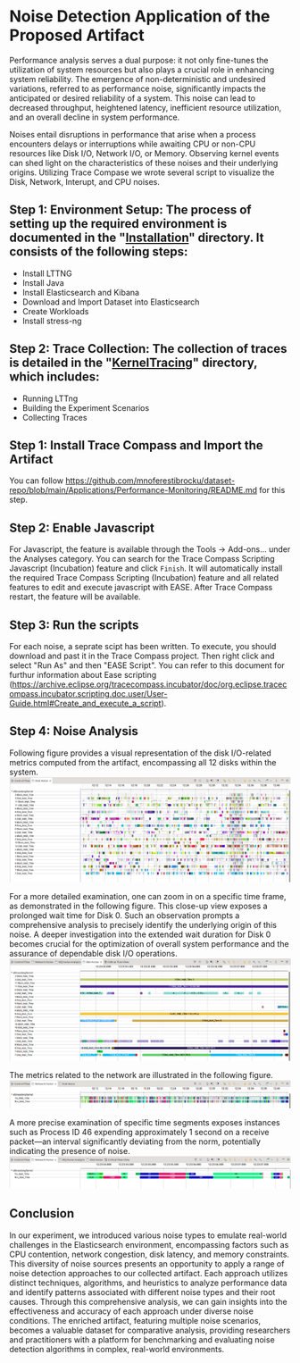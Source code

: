 # Noise Detection  Application of the Proposed Artifact
Performance analysis serves a dual purpose: it not only fine-tunes the utilization of system resources but also plays a crucial role in enhancing system reliability. The emergence of non-deterministic and undesired variations, referred to as performance noise, significantly impacts the anticipated or desired reliability of a system. This noise can lead to decreased throughput, heightened latency, inefficient resource utilization, and an overall decline in system performance.

Noises entail disruptions in performance that arise when a process encounters delays or interruptions while awaiting CPU or non-CPU resources like Disk I/O, Network I/O, or Memory. Observing kernel events can shed light on the characteristics of these noises and their underlying origins. Utilizing Trace Compase we wrote several script to visualize the Disk, Network, Interupt, and CPU noises.

## Step 1: Environment Setup: The process of setting up the required environment is documented in the "[Installation](https://github.com/mnoferestibrocku/dataset-repo/tree/main/Installation)" directory. It consists of the following steps:
   - Install LTTNG
   - Install Java
   - Install Elasticsearch and Kibana
   - Download and Import Dataset into Elasticsearch
   - Create Workloads
   - Install stress-ng

## Step 2: Trace Collection: The collection of traces is detailed in the "[KernelTracing](https://github.com/mnoferestibrocku/dataset-repo/tree/main/KernelTracing)" directory, which includes:
   - Running LTTng
   - Building the Experiment Scenarios
   - Collecting Traces


## Step 1: Install Trace Compass and Import the Artifact
You can follow https://github.com/mnoferestibrocku/dataset-repo/blob/main/Applications/Performance-Monitoring/README.md for this step. 

## Step 2: Enable Javascript
For Javascript, the feature is available through the Tools -> Add-ons... under the Analyses category. You can search for the Trace Compass Scripting Javascript (Incubation) feature and click ``Finish``.
It will automatically install the required Trace Compass Scripting (Incubation) feature and all related features to edit and execute javascript with EASE.
After Trace Compass restart, the feature will be available.

## Step 3: Run the scripts
For each noise, a seprate scipt has been written. To execute, you should download and past it in the Trace Compass project. Then right click and select "Run As" and then "EASE Script". You can refer to this document for furthur information about Ease scripting (https://archive.eclipse.org/tracecompass.incubator/doc/org.eclipse.tracecompass.incubator.scripting.doc.user/User-Guide.html#Create_and_execute_a_script).

## Step 4: Noise Analysis
Following figure provides a visual representation of the disk I/O-related metrics computed from the artifact, encompassing all 12 disks within the system.
![plot](https://github.com/mnoferestibrocku/dataset-repo/blob/main/Applications/Noise-Detection/DiskNoise.png)

For a more detailed examination, one can zoom in on a specific time frame, as demonstrated in the following figure. This close-up view exposes a prolonged wait time for Disk 0. Such an observation prompts a comprehensive analysis to precisely identify the underlying origin of this noise. A deeper investigation into the extended wait duration for Disk 0 becomes crucial for the optimization of overall system performance and the assurance of dependable disk I/O operations.
![plot](https://github.com/mnoferestibrocku/dataset-repo/blob/main/Applications/Noise-Detection/DiskNoise-ZoomIn.png)

The metrics related to the network are illustrated in the following figure.
![plot](https://github.com/mnoferestibrocku/dataset-repo/blob/main/Applications/Noise-Detection/NetworkNoise.png)

A more precise examination of specific time segments exposes instances such as Process ID 46 expending approximately 1 second on a receive packet—an interval significantly deviating from the norm, potentially indicating the presence of noise. 
![plot](https://github.com/mnoferestibrocku/dataset-repo/blob/main/Applications/Noise-Detection/NetworkNoise-ZoomIn.png)

## Conclusion
In our experiment, we introduced various noise types to emulate real-world challenges in the Elasticsearch environment, encompassing factors such as CPU contention, network congestion, disk latency, and memory constraints. This diversity of noise sources presents an opportunity to apply a range of noise detection approaches to our collected artifact. Each approach utilizes distinct techniques, algorithms, and heuristics to analyze performance data and identify patterns associated with different noise types and their root causes. Through this comprehensive analysis, we can gain insights into the effectiveness and accuracy of each approach under diverse noise conditions. The enriched artifact, featuring multiple noise scenarios, becomes a valuable dataset for comparative analysis, providing researchers and practitioners with a platform for benchmarking and evaluating noise detection algorithms in complex, real-world environments. 
